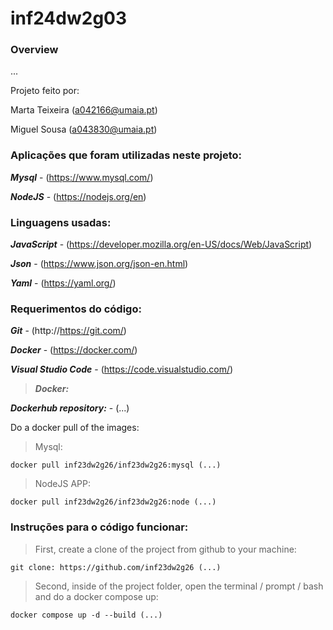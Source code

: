 # inf24dw2g03
### Overview

...

Projeto feito por:

Marta Teixeira (a042166@umaia.pt)

Miguel Sousa (a043830@umaia.pt)

### Aplicações que foram utilizadas neste projeto:

***Mysql*** - (https://www.mysql.com/)

***NodeJS*** - (https://nodejs.org/en)

### Linguagens usadas:

***JavaScript*** - (https://developer.mozilla.org/en-US/docs/Web/JavaScript)

***Json*** - (https://www.json.org/json-en.html)

***Yaml*** - (https://yaml.org/)

### Requerimentos do código:

***Git*** - (http://https://git.com/)

***Docker*** - (https://docker.com/)

***Visual Studio Code*** - (https://code.visualstudio.com/)

> ***Docker:***

***Dockerhub repository:*** - (...)


Do a docker pull of the images:

> Mysql:
```
docker pull inf23dw2g26/inf23dw2g26:mysql (...)
```
> NodeJS APP:
```
docker pull inf23dw2g26/inf23dw2g26:node (...)
```

### Instruções para o código funcionar:

> First, create a clone of the project from github to your machine:
```
git clone: https://github.com/inf23dw2g26 (...)
```

> Second, inside of the project folder, open the terminal / prompt / bash and do a docker compose up:
```
docker compose up -d --build (...)
```
